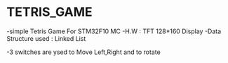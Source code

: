 # TETRIS_GAME

-simple Tetris Game For STM32F10 MC
-H.W : TFT 128*160 Display
-Data Structure used : Linked List

-3 switches are ysed to Move Left,Right and to rotate
